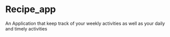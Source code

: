 # Recipe_app
An Application that keep track of your weekly activities as well as your daily and timely activities 
